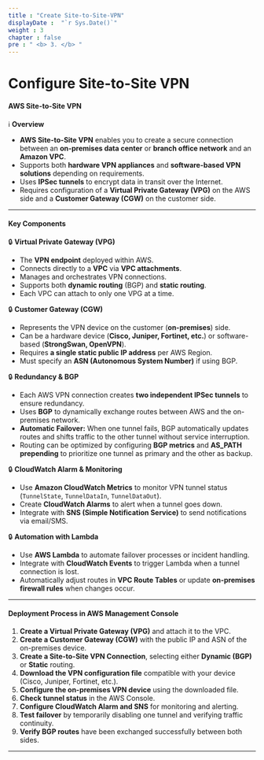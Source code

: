 ```yaml
---
title : "Create Site-to-Site-VPN"
displayDate :  "`r Sys.Date()`"
weight : 3
chapter : false
pre : " <b> 3. </b> "
---
```


# Configure Site-to-Site VPN

#### AWS Site-to-Site VPN

ℹ️ **Overview**

- **AWS Site-to-Site VPN** enables you to create a secure connection between an **on-premises data center** or **branch office network** and an **Amazon VPC**.
- Supports both **hardware VPN appliances** and **software-based VPN solutions** depending on requirements.
- Uses **IPSec tunnels** to encrypt data in transit over the Internet.
- Requires configuration of a **Virtual Private Gateway (VPG)** on the AWS side and a **Customer Gateway (CGW)** on the customer side.

---

#### Key Components

🔒 **Virtual Private Gateway (VPG)**

- The **VPN endpoint** deployed within AWS.
- Connects directly to a **VPC** via **VPC attachments**.
- Manages and orchestrates VPN connections.
- Supports both **dynamic routing** (BGP) and **static routing**.
- Each VPC can attach to only one VPG at a time.

🔒 **Customer Gateway (CGW)**

- Represents the VPN device on the customer (**on-premises**) side.
- Can be a hardware device (**Cisco, Juniper, Fortinet, etc.**) or software-based (**StrongSwan, OpenVPN**).
- Requires **a single static public IP address** per AWS Region.
- Must specify an **ASN (Autonomous System Number)** if using BGP.

🔒 **Redundancy & BGP**

- Each AWS VPN connection creates **two independent IPSec tunnels** to ensure redundancy.
- Uses **BGP** to dynamically exchange routes between AWS and the on-premises network.
- **Automatic Failover:** When one tunnel fails, BGP automatically updates routes and shifts traffic to the other tunnel without service interruption.
- Routing can be optimized by configuring **BGP metrics** and **AS_PATH prepending** to prioritize one tunnel as primary and the other as backup.

🔒 **CloudWatch Alarm & Monitoring**

- Use **Amazon CloudWatch Metrics** to monitor VPN tunnel status (`TunnelState`, `TunnelDataIn`, `TunnelDataOut`).
- Create **CloudWatch Alarms** to alert when a tunnel goes down.
- Integrate with **SNS (Simple Notification Service)** to send notifications via email/SMS.

🔒 **Automation with Lambda**

- Use **AWS Lambda** to automate failover processes or incident handling.
- Integrate with **CloudWatch Events** to trigger Lambda when a tunnel connection is lost.
- Automatically adjust routes in **VPC Route Tables** or update **on-premises firewall rules** when changes occur.

---

#### Deployment Process in AWS Management Console

1. **Create a Virtual Private Gateway (VPG)** and attach it to the VPC.
2. **Create a Customer Gateway (CGW)** with the public IP and ASN of the on-premises device.
3. **Create a Site-to-Site VPN Connection**, selecting either **Dynamic (BGP)** or **Static** routing.
4. **Download the VPN configuration file** compatible with your device (Cisco, Juniper, Fortinet, etc.).
5. **Configure the on-premises VPN device** using the downloaded file.
6. **Check tunnel status** in the AWS Console.
7. **Configure CloudWatch Alarm and SNS** for monitoring and alerting.
8. **Test failover** by temporarily disabling one tunnel and verifying traffic continuity.
9. **Verify BGP routes** have been exchanged successfully between both sides.

---

